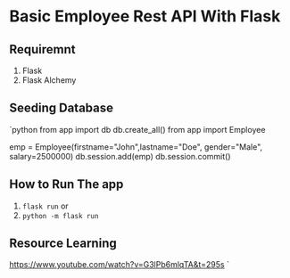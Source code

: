 # Basic Employee Rest API With Flask

## Requiremnt
1. Flask
2. Flask Alchemy

## Seeding Database
`python
from app import db 
db.create_all()
from app import Employee

emp = Employee(firstname="John",lastname="Doe", gender="Male", salary=2500000)
db.session.add(emp)
db.session.commit()

## How to Run The app
1. `flask run` or
2. `python -m flask run`

## Resource Learning
https://www.youtube.com/watch?v=G3lPb6mlqTA&t=295s
`